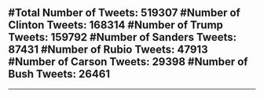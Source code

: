 #Total Number of Tweets: 519307 
#Number of Clinton Tweets: 168314
#Number of Trump Tweets: 159792
#Number of Sanders Tweets: 87431
#Number of Rubio Tweets: 47913
#Number of Carson Tweets: 29398
#Number of Bush Tweets: 26461
---
---
